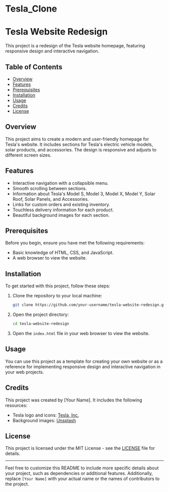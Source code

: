 # Tesla_Clone

# Tesla Website Redesign

This project is a redesign of the Tesla website homepage, featuring responsive design and interactive navigation.

## Table of Contents

- [Overview](#overview)
- [Features](#features)
- [Prerequisites](#prerequisites)
- [Installation](#installation)
- [Usage](#usage)
- [Credits](#credits)
- [License](#license)

## Overview

This project aims to create a modern and user-friendly homepage for Tesla's website. It includes sections for Tesla's electric vehicle models, solar products, and accessories. The design is responsive and adjusts to different screen sizes.

## Features

- Interactive navigation with a collapsible menu.
- Smooth scrolling between sections.
- Information about Tesla's Model S, Model 3, Model X, Model Y, Solar Roof, Solar Panels, and Accessories.
- Links for custom orders and existing inventory.
- Touchless delivery information for each product.
- Beautiful background images for each section.

## Prerequisites

Before you begin, ensure you have met the following requirements:

- Basic knowledge of HTML, CSS, and JavaScript.
- A web browser to view the website.

## Installation

To get started with this project, follow these steps:

1. Clone the repository to your local machine:

   ```bash
   git clone https://github.com/your-username/tesla-website-redesign.git
   ```

2. Open the project directory:

   ```bash
   cd tesla-website-redesign
   ```

3. Open the `index.html` file in your web browser to view the website.

## Usage

You can use this project as a template for creating your own website or as a reference for implementing responsive design and interactive navigation in your web projects.

## Credits

This project was created by [Your Name]. It includes the following resources:

- Tesla logo and icons: [Tesla, Inc.](https://www.tesla.com/)
- Background images: [Unsplash](https://unsplash.com/)

## License

This project is licensed under the MIT License - see the [LICENSE](LICENSE) file for details.

---

Feel free to customize this README to include more specific details about your project, such as dependencies or additional features. Additionally, replace `[Your Name]` with your actual name or the names of contributors to the project.
